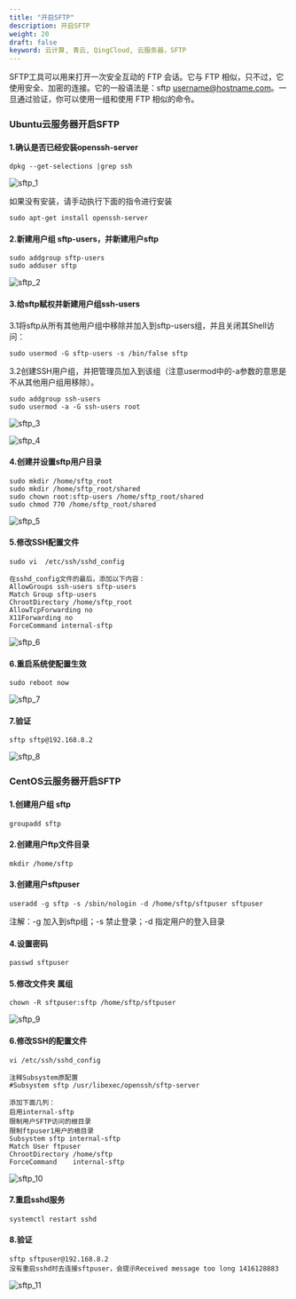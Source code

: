 ```yaml
---
title: "开启SFTP"
description: 开启SFTP
weight: 20
draft: false
keyword: 云计算, 青云, QingCloud, 云服务器，SFTP
---
```


SFTP工具可以用来打开一次安全互动的 FTP 会话。它与 FTP 相似，只不过，它使用安全、加密的连接。它的一般语法是：sftp username@hostname.com。一旦通过验证，你可以使用一组和使用 FTP 相似的命令。

### Ubuntu云服务器开启SFTP

#### 1.确认是否已经安装openssh-server

```
dpkg --get-selections |grep ssh
```

![sftp_1](../../_images/sftp_1.png)

如果没有安装，请手动执行下面的指令进行安装

```
sudo apt-get install openssh-server
```

#### 2.新建用户组 sftp-users，并新建用户sftp

```
sudo addgroup sftp-users
sudo adduser sftp
```

![sftp_2](../../_images/sftp_2.png)

#### 3.给sftp赋权并新建用户组ssh-users

3.1将sftp从所有其他用户组中移除并加入到sftp-users组，并且关闭其Shell访问：

```
sudo usermod -G sftp-users -s /bin/false sftp
```

3.2创建SSH用户组，并把管理员加入到该组（注意usermod中的-a参数的意思是不从其他用户组用移除）。

```
sudo addgroup ssh-users
sudo usermod -a -G ssh-users root
```

![sftp_3](../../_images/sftp_3.png)

![sftp_4](../../_images/sftp_4.png)

#### 4.创建并设置sftp用户目录

```
sudo mkdir /home/sftp_root
sudo mkdir /home/sftp_root/shared
sudo chown root:sftp-users /home/sftp_root/shared
sudo chmod 770 /home/sftp_root/shared
```

![sftp_5](../../_images/sftp_5.png)

#### 5.修改SSH配置文件

```
sudo vi  /etc/ssh/sshd_config

在sshd_config文件的最后，添加以下内容：
AllowGroups ssh-users sftp-users
Match Group sftp-users
ChrootDirectory /home/sftp_root
AllowTcpForwarding no
X11Forwarding no
ForceCommand internal-sftp
```

![sftp_6](../../_images/sftp_6.png)

#### 6.重启系统使配置生效

```
sudo reboot now
```

![sftp_7](../../_images/sftp_7.png)

#### 7.验证

```
sftp sftp@192.168.8.2
```

![sftp_8](../../_images/sftp_8.png)

### CentOS云服务器开启SFTP

#### 1.创建用户组 sftp

```
groupadd sftp
```

#### 2.创建用户ftp文件目录

```
mkdir /home/sftp
```

#### 3.创建用户sftpuser

```
useradd -g sftp -s /sbin/nologin -d /home/sftp/sftpuser sftpuser
```

注解：-g 加入到sftp组；-s 禁止登录；-d 指定用户的登入目录

#### 4.设置密码

```
passwd sftpuser
```

#### 5.修改文件夹 属组

```
chown -R sftpuser:sftp /home/sftp/sftpuser
```

![sftp_9](../../_images/sftp_9.png)

#### 6.修改SSH的配置文件

```
vi /etc/ssh/sshd_config

注释Subsystem原配置
#Subsystem sftp /usr/libexec/openssh/sftp-server

添加下面几列：
启用internal-sftp
限制用户SFTP访问的根目录
限制ftpuser1用户的根目录
Subsystem sftp internal-sftp
Match User ftpuser
ChrootDirectory /home/sftp
ForceCommand    internal-sftp
```

![sftp_10](../../_images/sftp_10.png)

#### 7.重启sshd服务

```
systemctl restart sshd
```

#### 8.验证

```
sftp sftpuser@192.168.8.2
没有重启sshd时去连接sftpuser，会提示Received message too long 1416128883
```

![sftp_11](../../_images/sftp_11.png)